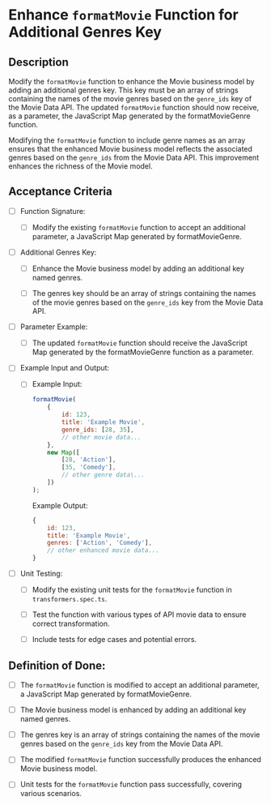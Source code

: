 # Enhance `formatMovie` Function for Additional Genres Key

## Description

Modify the `formatMovie` function to enhance the Movie business model by adding an additional genres key. This key must be an array of strings containing the names of the movie genres based on the `genre_ids` key of the Movie Data API. The updated `formatMovie` function should now receive, as a parameter, the JavaScript Map generated by the formatMovieGenre function.

Modifying the `formatMovie` function to include genre names as an array ensures that the enhanced Movie business model reflects the associated genres based on the `genre_ids` from the Movie Data API. This improvement enhances the richness of the Movie model.

## Acceptance Criteria

- [ ] Function Signature:

    - [ ] Modify the existing `formatMovie` function to accept an additional parameter, a JavaScript Map generated by formatMovieGenre.

- [ ] Additional Genres Key:

    - [ ] Enhance the Movie business model by adding an additional key named genres.

    - [ ] The genres key should be an array of strings containing the names of the movie genres based on the `genre_ids` key from the Movie Data API.

- [ ] Parameter Example:

    - [ ] The updated `formatMovie` function should receive the JavaScript Map generated by the formatMovieGenre function as a parameter.

- [ ] Example Input and Output:

    - [ ] Example Input:

        ```js
        formatMovie(
            {
                id: 123,
                title: 'Example Movie',
                genre_ids: [28, 35],
                // other movie data...
            },
            new Map([
                [28, 'Action'],
                [35, 'Comedy'],
                // other genre data\...
            ])
        );
        ```
        
        Example Output:

        ```js
        {
            id: 123,
            title: 'Example Movie',
            genres: ['Action', 'Comedy'],
            // other enhanced movie data...
        }
        ```

- [ ] Unit Testing:

    - [ ] Modify the existing unit tests for the `formatMovie` function in `transformers.spec.ts`.

    - [ ] Test the function with various types of API movie data to ensure correct transformation.

    - [ ] Include tests for edge cases and potential errors.

## Definition of Done:

- [ ] The `formatMovie` function is modified to accept an additional parameter, a JavaScript Map generated by formatMovieGenre.

- [ ] The Movie business model is enhanced by adding an additional key named genres.

- [ ] The genres key is an array of strings containing the names of the movie genres based on the `genre_ids` key from the Movie Data API.

- [ ] The modified `formatMovie` function successfully produces the enhanced Movie business model.

- [ ] Unit tests for the `formatMovie` function pass successfully, covering various scenarios.